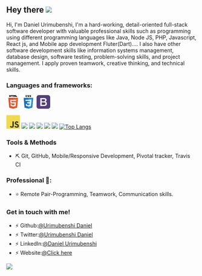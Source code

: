 ## Hey there <img src="https://media.giphy.com/media/hvRJCLFzcasrR4ia7z/giphy.gif" width="25px">


Hi, I'm Daniel Urimubenshi, I'm a hard-working, detail-oriented full-stack software developer with valuable professional skills such as programming using different programming languages like Java, Node JS, PHP, Javascript, React js, and Mobile app development Fluter(Dart)…. I also have other software development skills like information systems management, database design, software testing, problem-solving skills, and project management. I apply proven teamwork, creative thinking, and technical skills.

### Languages and frameworks: 

<code><img height="36" src="https://raw.githubusercontent.com/github/explore/80688e429a7d4ef2fca1e82350fe8e3517d3494d/topics/html/html.png"></code>
<code><img height="36" src="https://raw.githubusercontent.com/github/explore/80688e429a7d4ef2fca1e82350fe8e3517d3494d/topics/css/css.png"></code>
<code><img height="36" src="https://raw.githubusercontent.com/github/explore/80688e429a7d4ef2fca1e82350fe8e3517d3494d/topics/bootstrap/bootstrap.png"></code>

<code><img height="36" src="https://github.com/voodootikigod/logo.js/blob/master/js.png"></code>
<code><img height="36" src="https://cdn0.iconfinder.com/data/icons/designer-skills/128/node-js-512.png"></code>
<code><img height="36" src="https://www.pngfind.com/pngs/m/74-744138_mysql-logo-png-mysql-transparent-png.png"></code>
<code><img height="36" src="https://github.com/react-icons/react-icons/blob/master/react-icons.svg"></code>
<code><img height="36" src="https://raw.githubusercontent.com/reduxjs/redux/master/logo/logo.png"></code>
<code><img height="36" src="https://user-images.githubusercontent.com/51419598/152648731-567997ec-ac1c-4a9c-a816-a1fb1882abbe.png"></code>
[![Top Langs](https://github-readme-stats.vercel.app/api/top-langs/?username=benshidanny11&layout=compact)](https://github.com/benshidanny11/github-readme-stats)

### Tools & Methods

- :pick: Git, GitHub, Mobile/Responsive Development, Pivotal tracker, Travis CI

### Professional :necktie:: 
- :star: Remote Pair-Programming, Teamwork, Communication skills.

### Get in touch with me!
- :zap: Github:[@Urimubenshi Daniel](https://github.com/nikoescobal/Youtubeclone-muhammed-niko/commits?author=nikoescobal)
- :zap: Twitter:[@Urimubenshi Daniel](https://twitter.com/DBenshi)
- :zap: LinkedIn:[@Daniel Urimubenshi](https://www.linkedin.com/in/daniel-urimubenshi-077162185/)
- :zap: Website:[@Click here](https://benshidanny11.github.io/benshidanny11/)

 <img align="left" src="https://github-readme-stats.vercel.app/api/?username=benshidanny11&show_icons=true&hide_border=true" />
